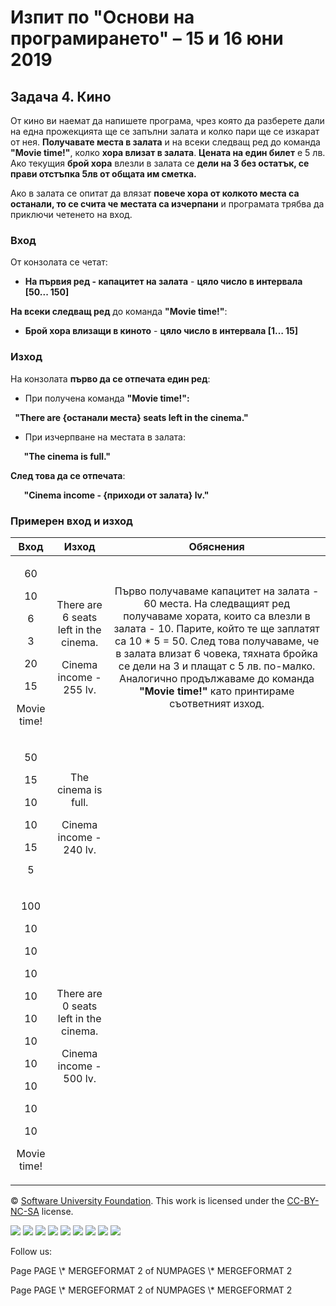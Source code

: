 ﻿
# **Изпит по "Основи на програмирането" – 15 и 16 юни 2019**
## **Задача 4. Кино**
От кино ви наемат да напишете програма, чрез която да разберете дали на една прожекцията ще се запълни залата и колко пари ще се изкарат от нея. **Получавате места в залата** и на всеки следващ ред до команда **"Movie time!"**, колко **хора влизат в залата**. **Цената на един билет** е 5 лв. Ако текущия **брой хора** влезли в залата се **дели на 3 без остатък, се прави отстъпка 5лв от общата им сметка.** 

Ако в залата се опитат да влязат **повече хора от колкото места са останали, то се счита че местата са изчерпани** и програмата трябва да приключи четенето на вход.
### **Вход**
От конзолата се четат:

- **На първия ред - капацитет на залата** - **цяло число в интервала [50... 150]**

**На всеки следващ ред** до команда **"Movie time!"**:

- **Брой хора влизащи в киното** - **цяло число в интервала [1… 15]**
### **Изход**
На конзолата **първо да се отпечата един ред**:

- При получена команда **"Movie time!":**

` `**"There are {останали места} seats left in the cinema."**

- При изчерпване на местата в залата:

`	`**"The cinema is full."**

**След това да се отпечата**:

`	`**"Cinema income - {приходи от залата} lv."**
### **Примерен вход и изход**

|**Вход**|**Изход**|**Обяснения**|
| :-: | :-: | :-: |
|<p>60</p><p>10</p><p>6</p><p>3</p><p>20</p><p>15</p><p>Movie time!</p>|<p>There are 6 seats left in the cinema.</p><p>Cinema income - 255 lv.</p>|Първо получаваме капацитет на залата - 60 места. На следващият ред получаваме хората, които са влезли в залата - 10. Парите, който те ще заплатят са 10 \* 5 = 50. След това получаваме, че в залата влизат 6 човека, тяхната бройка се дели на 3 и плащат с 5 лв. по-малко. Аналогично продължаваме до команда  **"Movie time!"** като принтираме съответният изход.|
|<p>50</p><p>15</p><p>10</p><p>10</p><p>15</p><p>5</p>|<p>The cinema is full.</p><p>Cinema income - 240 lv.</p>||
|<p>100</p><p>10</p><p>10</p><p>10</p><p>10</p><p>10</p><p>10</p><p>10</p><p>10</p><p>10</p><p>10</p><p>Movie time!</p>|<p>There are 0 seats left in the cinema.</p><p>Cinema income - 500 lv.</p>||




© [Software University Foundation](http://softuni.foundation/). This work is licensed under the [CC-BY-NC-SA](http://creativecommons.org/licenses/by-nc-sa/4.0/) license.

![](04.%20Cinema.003.png)   ![](04.%20Cinema.003.png)   ![](04.%20Cinema.003.png)   ![](04.%20Cinema.003.png)   ![](04.%20Cinema.003.png)   ![](04.%20Cinema.003.png)   ![](04.%20Cinema.004.png)   ![](04.%20Cinema.003.png)   ![](04.%20Cinema.003.png)

Follow us:

Page  PAGE   \\* MERGEFORMAT 2 of  NUMPAGES   \\* MERGEFORMAT 2

Page  PAGE   \\* MERGEFORMAT 2 of  NUMPAGES   \\* MERGEFORMAT 2

